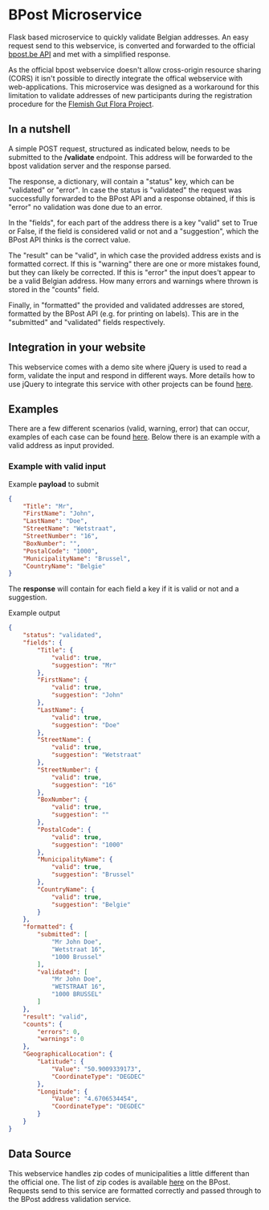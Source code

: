 # BPost Microservice
Flask based microservice to quickly validate Belgian addresses. An easy request send to this webservice, is converted and 
forwarded to the official [bpost.be API](https://www.bpost.be/site/en/webservice-address) and met with a simplified response. 

As the official bpost webservice doesn't allow cross-origin resource sharing (CORS) it isn't possible to directly integrate 
the offical webservice with web-applications. This microservice was designed as a workaround for this limitation to 
validate addresses of new participants during the registration procedure  for the [Flemish Gut Flora Project](http://www.vlaamsdarmfloraproject.be).

## In a nutshell

A simple POST request, structured as indicated below, needs to be submitted to the **/validate** endpoint. This address will
be forwarded to the bpost validation server and the response parsed.

The response, a dictionary, will contain a "status" key, which can be "validated" or "error". In case the status is
"validated" the request was successfully forwarded to the BPost API and a response obtained, if this is "error" no 
validation was done due to an error.

In the "fields", for each part of the address there is a key "valid" set to True or False, if the field is considered valid or
not and a "suggestion", which the BPost API thinks is the correct value.

The "result" can be "valid", in which case the provided address exists and is formatted correct. If this is 
"warning" there are one or more mistakes found, but they can likely be corrected. If this is "error" the input 
does't appear to be a valid Belgian address. How many errors and warnings where thrown is stored in the "counts" 
field.

Finally, in "formatted" the provided and validated addresses are stored, formatted by the BPost API (e.g. for 
printing on labels). This are in the "submitted" and "validated" fields respectively.

## Integration in your website

This webservice comes with a demo site where jQuery is used to read a form, validate the input and respond in different
ways. More details how to use jQuery to integrate this service with other projects can be found 
[here](./docs/jquery.md).

## Examples

There are a few different scenarios (valid, warning, error) that can occur, examples of each case can be found 
[here](./docs/examples.md). Below there is an example with a valid address as input provided. 

### Example with valid input

Example **payload** to submit
```json
{
	"Title": "Mr",
	"FirstName": "John",
	"LastName": "Doe",
	"StreetName": "Wetstraat",
	"StreetNumber": "16",
	"BoxNumber": "",
	"PostalCode": "1000",
	"MunicipalityName": "Brussel",
	"CountryName": "Belgie"
}
```

The **response** will contain for each field a key if it is valid or not and a suggestion.

Example output
```json
{
	"status": "validated",
	"fields": {
		"Title": {
			"valid": true,
			"suggestion": "Mr"
		},
		"FirstName": {
			"valid": true,
			"suggestion": "John"
		},
		"LastName": {
			"valid": true,
			"suggestion": "Doe"
		},
		"StreetName": {
			"valid": true,
			"suggestion": "Wetstraat"
		},
		"StreetNumber": {
			"valid": true,
			"suggestion": "16"
		},
		"BoxNumber": {
			"valid": true,
			"suggestion": ""
		},
		"PostalCode": {
			"valid": true,
			"suggestion": "1000"
		},
		"MunicipalityName": {
			"valid": true,
			"suggestion": "Brussel"
		},
		"CountryName": {
			"valid": true,
			"suggestion": "Belgie"
		}
	},
	"formatted": {
		"submitted": [
			"Mr John Doe",
			"Wetstraat 16",
			"1000 Brussel"
		],
		"validated": [
			"Mr John Doe",
			"WETSTRAAT 16",
			"1000 BRUSSEL"
		]
	},
	"result": "valid",
	"counts": {
		"errors": 0,
		"warnings": 0
	},
	"GeographicalLocation": {
		"Latitude": {
			"Value": "50.9009339173",
			"CoordinateType": "DEGDEC"
		},
		"Longitude": {
			"Value": "4.6706534454",
			"CoordinateType": "DEGDEC"
		}
	}
}
```


## Data Source

This webservice handles zip codes of municipalities a little different than the official one. The list of zip codes is available [here](https://www.bpost.be/site/nl/verzenden/adressering/zoek-een-postcode) on the BPost. Requests send to this service are formatted correctly and passed through to the BPost address validation service. 

